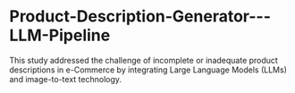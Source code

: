# Product-Description-Generator---LLM-Pipeline
This study addressed the challenge of incomplete or inadequate product descriptions in e-Commerce by integrating Large Language Models (LLMs) and image-to-text technology. 
